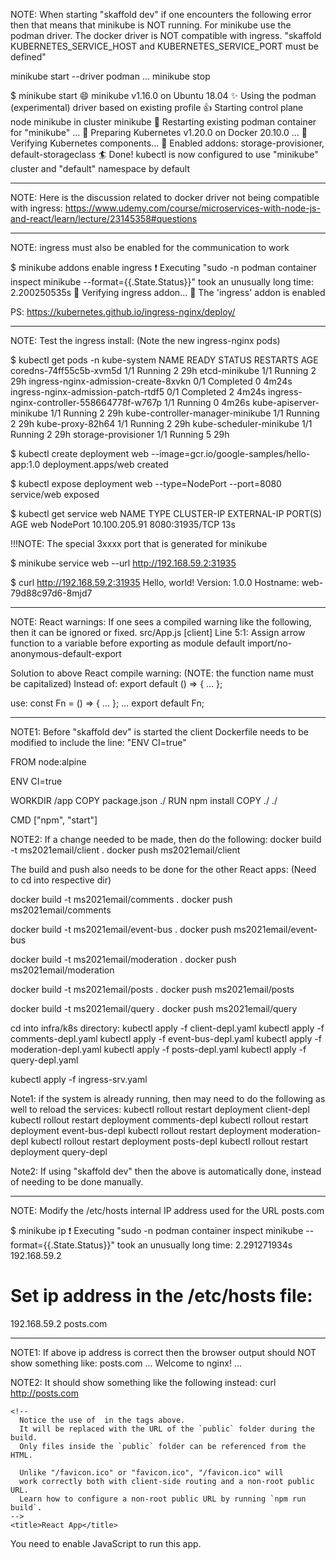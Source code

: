 NOTE: When starting "skaffold dev" if one encounters the following error then that means that minikube is NOT running.  For minikube use the podman driver. The docker driver is NOT compatible with ingress.
"skaffold KUBERNETES_SERVICE_HOST and KUBERNETES_SERVICE_PORT must be defined"

minikube start --driver podman
...
minikube stop

$ minikube start
😄  minikube v1.16.0 on Ubuntu 18.04
✨  Using the podman (experimental) driver based on existing profile
👍  Starting control plane node minikube in cluster minikube
🔄  Restarting existing podman container for "minikube" ...
🐳  Preparing Kubernetes v1.20.0 on Docker 20.10.0 ...
🔎  Verifying Kubernetes components...
🌟  Enabled addons: storage-provisioner, default-storageclass
🏄  Done! kubectl is now configured to use "minikube" cluster and "default" namespace by default

-------------
NOTE: Here is the discussion related to docker driver not being compatible with ingress:
https://www.udemy.com/course/microservices-with-node-js-and-react/learn/lecture/23145358#questions

-------------
NOTE: ingress must also be enabled for the communication to work

$ minikube addons enable ingress
❗  Executing "sudo -n podman container inspect minikube --format={{.State.Status}}" took an unusually long time: 2.200250535s
🔎  Verifying ingress addon...
🌟  The 'ingress' addon is enabled

PS: https://kubernetes.github.io/ingress-nginx/deploy/

-------------
NOTE: Test the ingress install: (Note the new ingress-nginx pods)

$ kubectl get pods -n kube-system
NAME                                        READY   STATUS      RESTARTS   AGE
coredns-74ff55c5b-xvm5d                     1/1     Running     2          29h
etcd-minikube                               1/1     Running     2          29h
ingress-nginx-admission-create-8xvkn        0/1     Completed   0          4m24s
ingress-nginx-admission-patch-rtdf5         0/1     Completed   2          4m24s
ingress-nginx-controller-558664778f-w767p   1/1     Running     0          4m26s
kube-apiserver-minikube                     1/1     Running     2          29h
kube-controller-manager-minikube            1/1     Running     2          29h
kube-proxy-82h64                            1/1     Running     2          29h
kube-scheduler-minikube                     1/1     Running     2          29h
storage-provisioner                         1/1     Running     5          29h

$ kubectl create deployment web --image=gcr.io/google-samples/hello-app:1.0
deployment.apps/web created

$ kubectl expose deployment web --type=NodePort --port=8080
service/web exposed

$ kubectl get service web
NAME   TYPE       CLUSTER-IP      EXTERNAL-IP   PORT(S)          AGE
web    NodePort   10.100.205.91   <none>        8080:31935/TCP   13s

!!!NOTE: The special 3xxxx port that is generated for minikube

$ minikube service web --url
http://192.168.59.2:31935

$ curl http://192.168.59.2:31935
Hello, world!
Version: 1.0.0
Hostname: web-79d88c97d6-8mjd7

-------------
NOTE: React warnings:  If one sees a compiled warning like the following, then it can be ignored or fixed.
src/App.js
[client]   Line 5:1:  Assign arrow function to a variable before exporting as module default  import/no-anonymous-default-export

Solution to above React compile warning: (NOTE: the function name must be capitalized)
Instead of:
export default () => { ... };

use:
const Fn = () => { ... };
...
export default Fn;

-------------
NOTE1: Before "skaffold dev" is started the client Dockerfile needs to be modified to include the line:
"ENV CI=true"

FROM node:alpine

ENV CI=true

WORKDIR /app
COPY package.json ./
RUN npm install
COPY ./ ./

CMD ["npm", "start"]

NOTE2: If a change needed to be made, then do the following:
docker build -t ms2021email/client .
docker push ms2021email/client

The build and push also needs to be done for the other React apps: (Need to cd into respective dir)

docker build -t ms2021email/comments .
docker push ms2021email/comments

docker build -t ms2021email/event-bus .
docker push ms2021email/event-bus

docker build -t ms2021email/moderation .
docker push ms2021email/moderation

docker build -t ms2021email/posts .
docker push ms2021email/posts

docker build -t ms2021email/query .
docker push ms2021email/query

cd into infra/k8s directory:
kubectl apply -f client-depl.yaml 
kubectl apply -f comments-depl.yaml 
kubectl apply -f event-bus-depl.yaml 
kubectl apply -f moderation-depl.yaml 
kubectl apply -f posts-depl.yaml 
kubectl apply -f query-depl.yaml 

kubectl apply -f ingress-srv.yaml 

Note1: if the system is already running, then may need to do the following as well to reload the services:
kubectl rollout restart deployment client-depl
kubectl rollout restart deployment comments-depl
kubectl rollout restart deployment event-bus-depl
kubectl rollout restart deployment moderation-depl
kubectl rollout restart deployment posts-depl
kubectl rollout restart deployment query-depl

Note2: If using "skaffold dev" then the above is automatically done, instead of needing to be done manually.

-------------

NOTE: Modify the /etc/hosts internal IP address used for the URL posts.com

$ minikube ip
❗  Executing "sudo -n podman container inspect minikube --format={{.State.Status}}" took an unusually long time: 2.291271934s
192.168.59.2

# Set ip address in the /etc/hosts file:
192.168.59.2  posts.com

-------------------

NOTE1: If above ip address is correct then the browser output should NOT show something like:
posts.com
...
Welcome to nginx!
...

NOTE2: It should show something like the following instead:
curl http://posts.com
<!DOCTYPE html>
<html lang="en">
  <head>
    <meta charset="utf-8" />
    <link rel="icon" href="/favicon.ico" />
    <meta name="viewport" content="width=device-width, initial-scale=1" />
    <meta name="theme-color" content="#000000" />
    <meta
      name="description"
      content="Web site created using create-react-app"
    />
    <link rel="apple-touch-icon" href="/logo192.png" />
    <!--
      manifest.json provides metadata used when your web app is installed on a
      user's mobile device or desktop. See https://developers.google.com/web/fundamentals/web-app-manifest/
    -->
    <link rel="manifest" href="/manifest.json" />
    <link
      rel="stylesheet"
      href="https://stackpath.bootstrapcdn.com/bootstrap/4.4.1/css/bootstrap.min.css"
      integrity="sha384-Vkoo8x4CGsO3+Hhxv8T/Q5PaXtkKtu6ug5TOeNV6gBiFeWPGFN9MuhOf23Q9Ifjh"
      crossorigin="anonymous"
    />

    <!--
      Notice the use of  in the tags above.
      It will be replaced with the URL of the `public` folder during the build.
      Only files inside the `public` folder can be referenced from the HTML.

      Unlike "/favicon.ico" or "favicon.ico", "/favicon.ico" will
      work correctly both with client-side routing and a non-root public URL.
      Learn how to configure a non-root public URL by running `npm run build`.
    -->
    <title>React App</title>
  </head>
  <body>
    <noscript>You need to enable JavaScript to run this app.</noscript>
    <div id="root"></div>
    <!--
      This HTML file is a template.
      If you open it directly in the browser, you will see an empty page.

      You can add webfonts, meta tags, or analytics to this file.
      The build step will place the bundled scripts into the <body> tag.

      To begin the development, run `npm start` or `yarn start`.
      To create a production bundle, use `npm run build` or `yarn build`.
    -->
  <script src="/static/js/bundle.js"></script><script src="/static/js/vendors~main.chunk.js"></script><script src="/static/js/main.chunk.js"></script></body>
</html>

-------------------
NOTE: If one is not able to access the application "posts.com" then one may already have something running on port 80, which is the default port for ingress.

For macOS/linux use the following command to check:
sudo lsof -i tcp:80

For windows: (windows does NOT have grep but does have findstr command)
netstat -aon | findstr :80
-------------------

Limitation of Ingress Controller:  It cannot do routing based on the method of the request like GET/POST.
So Ingress can only route based on paths, so each path must be unique.

-------------------

NOTE: The "skaffold dev" output should look like the following:
...
[client] > client@0.1.0 start
[client] > react-scripts start
[client] 
[client] ℹ ｢wds｣: Project is running at http://172.17.0.4/
[client] ℹ ｢wds｣: webpack output is served from 
[client] ℹ ｢wds｣: Content not from webpack is served from /app/public
[client] ℹ ｢wds｣: 404s will fallback to /
[client] Starting the development server...
[client] 
[client] Compiled successfully!
[client] 
[client] You can now view client in the browser.
[client] 
[client]   Local:            http://localhost:3000
[client]   On Your Network:  http://172.17.0.4:3000
[client] 
[client] Note that the development build is not optimized.
[client] To create a production build, use npm run build.

--------------

Concerning the React app:
- each separate node app services (client, comments, event-bus, moderation, posts, query) uses "nodemon index.js" which automatically restarts the service/app anytime that it sees a change to a file inside of a given directory. This results in the browser automatically being updated.

- also Skaffold automatically rebuilds the docker image and redeploys the container inside of the pod anytime that it sees a change to a file, which automatically keeps the images/contianers/pods upto date.  It however does NOT check the new image into docker hub.

- There are a few circumstances that nodemon or skaffold might have trouble detecting a change to a file inside of a container.  So if this happens then one may need to manually restart "skaffold dev" as a worst case scenario.

--------------

NOTE: If one does not use "skaffold dev", then there are manual steps for each piece of the app.  Plus this assumes that minikube is already running, and the infra/k8s deployment and service yaml files have already been created.

- docker build -t ms2021email/client .
- docker push ms2021email/client
- kubectl rollout restart deployment client-depl

PS: https://kubernetes.io/docs/reference/kubectl/cheatsheet/
https://kubernetes.io/docs/concepts/workloads/controllers/deployment/

--------------

Note: If one was using minikube without "skaffold dev", then do the following to use "skaffold dev"

$ minikube stop
✋  Stopping node "minikube"  ...
🛑  Powering off "minikube" via SSH ...
✋  Stopping node "minikube"  ...
🛑  1 nodes stopped.

$ minikube delete
🔥  Deleting "minikube" in podman ...
🔥  Deleting container "minikube" ...

# Delete all of the running containers
docker rm $(docker ps -a -q)

minikube start --driver podman

minikube addons enable ingress

#cd to directory with skaffold file
skaffold dev

--------------
